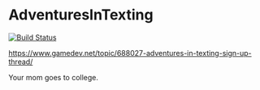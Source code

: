 # AdventuresInTexting
[![Build Status](https://travis-ci.org/gamedev-net/AdventuresInTexting.svg?branch=master)](https://travis-ci.org/gamedev-net/AdventuresInTexting)

 https://www.gamedev.net/topic/688027-adventures-in-texting-sign-up-thread/

 Your mom goes to college.
